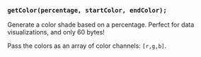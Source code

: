 ### `getColor(percentage, startColor, endColor);`

Generate a color shade based on a percentage. Perfect for data visualizations, and only 60 bytes!

Pass the colors as an array of color channels: `[r,g,b]`.
